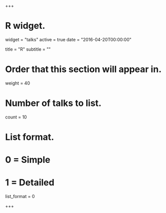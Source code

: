 +++
# R widget.
widget = "talks"
active = true
date = "2016-04-20T00:00:00"

title = "R"
subtitle = ""

# Order that this section will appear in.
weight = 40

# Number of talks to list.
count = 10

# List format.
#   0 = Simple
#   1 = Detailed
list_format = 0

+++

